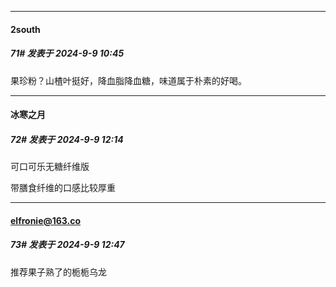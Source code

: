 ﻿
*****

####  2south  
##### 71#       发表于 2024-9-9 10:45

果珍粉？山楂叶挺好，降血脂降血糖，味道属于朴素的好喝。


*****

####  冰寒之月  
##### 72#       发表于 2024-9-9 12:14

可口可乐无糖纤维版

带膳食纤维的口感比较厚重


*****

####  elfronie@163.co  
##### 73#       发表于 2024-9-9 12:47

推荐果子熟了的栀栀乌龙

